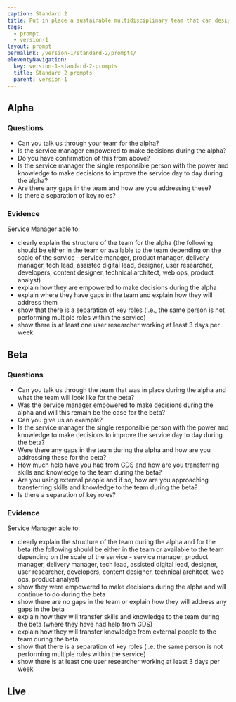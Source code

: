 ```yaml
---
caption: Standard 2
title: Put in place a sustainable multidisciplinary team that can design, build and operate the service, led by a suitably skilled and senior service manager with decision-making responsibility.
tags:
  - prompt
  - version-1
layout: prompt
permalink: /version-1/standard-2/prompts/
eleventyNavigation:
  key: version-1-standard-2-prompts
  title: Standard 2 prompts
  parent: version-1
---
```


## Alpha

### Questions

- Can you talk us through your team for the alpha?
- Is the service manager empowered to make decisions during the alpha?
- Do you have confirmation of this from above?
- Is the service manager the single responsible person with the power and knowledge to make decisions to improve the service day to day during the alpha?
- Are there any gaps in the team and how are you addressing these?
- Is there a separation of key roles?

### Evidence

Service Manager able to:

- clearly explain the structure of the team for the alpha (the following should be either in the team or available to the team depending on the scale of the service - service manager, product manager, delivery manager, tech lead, assisted digital lead, designer, user researcher, developers, content designer, technical architect, web ops, product analyst)
- explain how they are empowered to make decisions during the alpha
- explain where they have gaps in the team and explain how they will address them
- show that there is a separation of key roles (i.e., the same person is not performing multiple roles within the service)
- show there is at least one user researcher working at least 3 days per week

## Beta

### Questions

- Can you talk us through the team that was in place during the alpha and what the team will look like for the beta?
- Was the service manager empowered to make decisions during the alpha and will this remain be the case for the beta?
- Can you give us an example?
- Is the service manager the single responsible person with the power and knowledge to make decisions to improve the service day to day during the beta?
- Were there any gaps in the team during the alpha and how are you addressing these for the beta?
- How much help have you had from GDS and how are you transferring skills and knowledge to the team during the beta?
- Are you using external people and if so, how are you approaching transferring skills and knowledge to the team during the beta?
- Is there a separation of key roles?

### Evidence

Service Manager able to:

- clearly explain the structure of the team during the alpha and for the beta (the following should be either in the team or available to the team depending on the scale of the service - service manager, product manager, delivery manager, tech lead, assisted digital lead, designer, user researcher, developers, content designer, technical architect, web ops, product analyst)
- show they were empowered to make decisions during the alpha and will continue to do during the beta
- show there are no gaps in the team or explain how they will address any gaps in the beta
- explain how they will transfer skills and knowledge to the team during the beta (where they have had help from GDS)
- explain how they will transfer knowledge from external people to the team during the beta
- show that there is a separation of key roles (i.e. the same person is not performing multiple roles within the service)
- show there is at least one user researcher working at least 3 days per week

## Live
